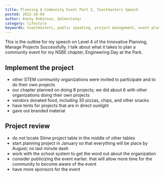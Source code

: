 ```yaml
---
title: Planning A Community Event Part 2, Toastmasters Speech
posted: 2022-10-04
author: Kenny Robinson, @almostengr
category: lifestyle
keywords: toastmasters, public speaking, project management, event planning
---
```


This is the outline for my speech on Level 4 of the Innovative Planning, Manage 
Projects Successfully. I talk about what it takes to plan a community event for
my NSBE chapter, Engineering Day at the Park.

## Implement the project

* other STEM community organizations were invited to participate and to do their own projects
* our chapter planned on doing 8 projects; we did about 6 with other organizations doing their own projects
* vendors donated food, including 30 pizzas, chips, and other snacks
* have tents for projects that are in direct sunlight
* gave out branded material

## Project review

* do not locate Slime project table in the middle of other tables 
* start planning project in January so that everything will be place by August; no last minute dash
* work with the school system to get the word out about the organization
* consider publicizing the event earlier. that will allow more time for the community to become aware of the event
* have more sponsors for the event
